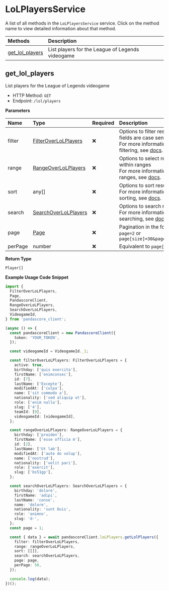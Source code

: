 # LoLPlayersService

A list of all methods in the `LoLPlayersService` service. Click on the method name to view detailed information about that method.

| Methods                             | Description                                      |
| :---------------------------------- | :----------------------------------------------- |
| [get_lol_players](#get_lol_players) | List players for the League of Legends videogame |

## get_lol_players

List players for the League of Legends videogame

- HTTP Method: `GET`
- Endpoint: `/lol/players`

**Parameters**

| Name    | Type                                                      | Required | Description                                                                                                                                         |
| :------ | :-------------------------------------------------------- | :------- | :-------------------------------------------------------------------------------------------------------------------------------------------------- |
| filter  | [FilterOverLoLPlayers](../models/FilterOverLoLPlayers.md) | ❌       | Options to filter results. String fields are case sensitive <br/>For more information on filtering, see [docs](/docs/filtering-and-sorting#filter). |
| range   | [RangeOverLoLPlayers](../models/RangeOverLoLPlayers.md)   | ❌       | Options to select results within ranges <br/>For more information on ranges, see [docs](/docs/filtering-and-sorting#range).                         |
| sort    | any[]                                                     | ❌       | Options to sort results <br/>For more information on sorting, see [docs](/docs/filtering-and-sorting#sort).                                         |
| search  | [SearchOverLoLPlayers](../models/SearchOverLoLPlayers.md) | ❌       | Options to search results <br/>For more information on searching, see [docs](/docs/filtering-and-sorting#search).                                   |
| page    | [Page](../models/Page.md)                                 | ❌       | Pagination in the form of `page=2` or `page[size]=30&page[number]=2`                                                                                |
| perPage | number                                                    | ❌       | Equivalent to `page[size]`                                                                                                                          |

**Return Type**

`Player[]`

**Example Usage Code Snippet**

```typescript
import {
  FilterOverLoLPlayers,
  Page,
  PandascoreClient,
  RangeOverLoLPlayers,
  SearchOverLoLPlayers,
  VideogameId,
} from 'pandascore_client';

(async () => {
  const pandascoreClient = new PandascoreClient({
    token: 'YOUR_TOKEN',
  });

  const videogameId = VideogameId._1;

  const filterOverLoLPlayers: FilterOverLoLPlayers = {
    active: true,
    birthday: ['quis exercita'],
    firstName: ['enimconsec'],
    id: [7],
    lastName: ['Excepte'],
    modifiedAt: ['culpa'],
    name: ['sit commodo a'],
    nationality: ['sed aliquip ut'],
    role: ['enim nulla'],
    slug: ['4'],
    teamId: [9],
    videogameId: [videogameId],
  };

  const rangeOverLoLPlayers: RangeOverLoLPlayers = {
    birthday: ['proiden'],
    firstName: ['esse officia m'],
    id: [2],
    lastName: ['Ut lab'],
    modifiedAt: ['aute do volup'],
    name: ['nostrud'],
    nationality: ['velit pari'],
    role: ['exercit'],
    slug: ['bs51gp'],
  };

  const searchOverLoLPlayers: SearchOverLoLPlayers = {
    birthday: 'dolore',
    firstName: 'adipi',
    lastName: 'conse',
    name: 'dolore',
    nationality: 'sunt Duis',
    role: 'animno',
    slug: 'd-',
  };
  const page = 1;

  const { data } = await pandascoreClient.loLPlayers.getLolPlayers({
    filter: filterOverLoLPlayers,
    range: rangeOverLoLPlayers,
    sort: [[]],
    search: searchOverLoLPlayers,
    page: page,
    perPage: 50,
  });

  console.log(data);
})();
```

<!-- This file was generated by liblab | https://liblab.com/ -->
